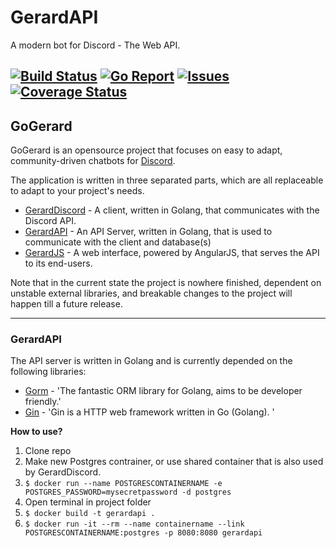 # GerardAPI
A modern bot for Discord - The Web API.

[![Build Status](https://travis-ci.org/GoGerard/GerardAPI.svg)](https://travis-ci.org/GoGerard/GerardAPI)
[![Go Report](http://goreportcard.com/badge/GoGerard/GerardAPI)](http://goreportcard.com/report/GoGerard/GerardAPI)
[![Issues](https://img.shields.io/github/issues/GoGerard/GerardAPI.svg)](https://github.com/GoGerard/GerardAPI/issues)
[![Coverage Status](https://coveralls.io/repos/GoGerard/GerardAPI/badge.svg?branch=master&service=github)](https://coveralls.io/github/GoGerard/GerardAPI?branch=master)
----------

## GoGerard
GoGerard is an opensource project that focuses on easy to adapt, community-driven chatbots for [Discord](https://discordapp.com/).

The application is written in three separated parts, which are all replaceable to adapt to your project's needs.

 - [GerardDiscord](https://github.com/GoGerard/GerardDiscord) - A client, written in Golang, that communicates with the Discord API.
 - [GerardAPI](https://github.com/GoGerard/GerardAPI) - An API Server, written in Golang, that is used to communicate with the client and database(s)
 - [GerardJS](https://github.com/GoGerard/GerardJS) - A web interface, powered by AngularJS, that serves the API to its end-users.

Note that in the current state the project is nowhere finished, dependent on unstable external libraries,  and breakable changes to the project will happen till a future release.

----------

### GerardAPI ###

The API server is written in Golang and is currently depended on the following libraries:

 - [Gorm](https://github.com/jinzhu/gorm) - 'The fantastic ORM library for Golang, aims to be developer friendly.'
 - [Gin](https://github.com/gin-gonic/gin) - 'Gin is a HTTP web framework written in Go (Golang). '


**How to use?**

 1. Clone repo
 2. Make new Postgres contrainer, or use shared container that is also used by GerardDiscord.
 3. `$ docker run --name POSTGRESCONTAINERNAME -e POSTGRES_PASSWORD=mysecretpassword -d postgres`
 4. Open terminal in project folder
 5. `$ docker build -t gerardapi .`
 6. `$ docker run -it --rm --name containername --link POSTGRESCONTAINERNAME:postgres -p 8080:8080 gerardapi`
